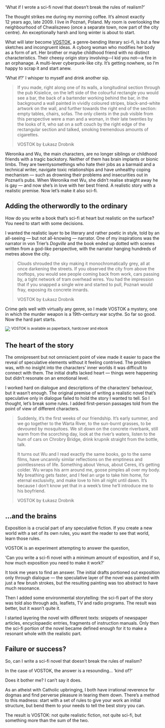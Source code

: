 ‘What if I wrote a sci-fi novel that doesn’t break the rules of realism?’

The thought strikes me during my morning coffee. It’s almost exactly 12&nbsp;years ago, late 2009. I live in Poznań, Poland. My room is overlooking the neighbourhood of Chwaliszewo (once a separate town, now part of the city centre). An exceptionally harsh and long winter is about to start.

What will later become [VOSTOK](https://www.vraeydamedia.ca/shop/x55ht1b0h70i3bwv9qismih2f6b5nk), a genre-bending literary sci-fi, is but a few sketches and incongruent ideas. A cyborg woman who modifies her body as a form of art. Her brother or maybe childhood friend with no distinct characteristics. Their cheesy origin story involving—I kid you not—a fire in an orphanage. A multi-lever cyberpunk-like city. It’s getting nowhere, so I’m happy to scrap it and start anew.

‘What if?’ I whisper to myself and drink another sip.

> If you made, right along one of its walls, a longitudinal section through the pub Kisielice, on the left side of the colourful rectangle you would see a bar, the back of a bartender working behind the bar, in the background a wall painted in vividly coloured stripes, black-and-white artwork on the wall, and further towards the right end of the section: empty tables, chairs, sofas. The only clients in the pub visible from this perspective were a man and a woman, in their late twenties by the looks of it, who sat on a soft couch by the right edge of the rectangular section and talked, smoking tremendous amounts of cigarettes.
>
> VOSTOK by Łukasz Drobnik

Weronika and Wu, the main characters, are no longer siblings or childhood friends with a tragic backstory. Neither of them has brain implants or bionic limbs. They are twentysomethings who hate their jobs as a barmaid and a technical writer, navigate toxic relationships and have unhealthy coping mechanism — such as drowning their problems and insecurities out in Poznań’s pubs. When Weronika met Wu, she didn’t realise straight away he is gay — and now she’s in love with her best friend. A realistic story with a realistic premise. Now let’s make it also sci-fi.

## Adding the otherwordly to the ordinary

How do you write a book that’s sci-fi at heart but realistic on the surface? You need to start with some decisions.

I wanted the realistic layer to be literary and rather poetic in style, told by an all-seeing — but not all-knowing — narrator. One of my inspirations was the narrator in von Trier’s *Dogville* and the book ended up dotted with scenes written from a god-like perspective, with the narrator hanging hundreds of metres above the city.

> Clouds shrouded the sky making it monochromatically grey, all at once darkening the streets. If you observed the city from above the rooftops, you would see people coming back from work, cars passing by, a tight network of tram overhead wires. You had the impression that if you snapped a single wire and started to pull, Poznań would fray, exposing its concrete innards.
>
> VOSTOK by Łukasz Drobnik

Crime gels well with virtually any genre, so I made VOSTOK a mystery, one in which the murder weapon is a 19th-century war scythe. So far so good. Now the hard part starts.

[<img src="https://drobnik.co/images/vostok-cover.jpg">](https://www.vraeydamedia.ca/shop/x55ht1b0h70i3bwv9qismih2f6b5nk)
<sup>VOSTOK is available as paperback, hardcover and ebook</sup>

## The heart of the story

The omnipresent but not omniscient point of view made it easier to pace the reveal of speculative elements without it feeling contrived. The problem was, with no insight into the characters’ inner worlds it was difficult to connect with them. The initial drafts lacked heart — things were happening but didn’t resonate on an emotional level.

I worked hard on dialogue and descriptions of the characters’ behaviour, but it wasn’t enough. The original premise of writing a realistic novel that’s speculative only in dialogue failed to hold the story I wanted to tell. So I thought, let’s break some rules. I added first-person passages told from the point of view of different characters.

> Suddenly, it’s the first weeks of our friendship. It’s early summer, and we go together to the Warta River, to the sun-burnt grasses, to be devoured by mosquitoes. We sit down on the concrete riverbank, still warm from the scorching day, look at the river’s waters, listen to the hum of cars on Chrobry Bridge, drink krupnik straight from the bottle, talk.
>
> It turns out Wu and I read exactly the same books, go to the same films, have uncannily similar reflections on the emptiness and pointlessness of life. Something about Venus, about Ceres, it’s getting colder. Wu wraps his arm around me, goose pimples all over my body. My breathing gets faster, and I feel an urge to take him home, for eternal exclusivity, and make love to him all night until dawn. It’s because I don’t know yet that in a week’s time he’ll introduce me to his boyfriend.
>
> VOSTOK by Łukasz Drobnik

## …and the brains

Exposition is a crucial part of any speculative fiction. If you create a new world with a set of its own rules, you want the reader to see that world, learn those rules.

VOSTOK is an experiment attempting to answer the question,

‘Can you write a sci-fi novel with a minimum amount of exposition, and if so, how much exposition you need to make it work?’

It took me years to find an answer. The initial drafts portioned out exposition only through dialogue — the speculative layer of the novel was painted with just a few brush strokes, but the resulting painting was too abstract to have much resonance.

Then I added some environmental storytelling: the sci-fi part of the story was told also through ads, leaflets, TV and radio programs. The result was better, but it wasn’t quite it.

I started layering the novel with different texts: snippets of newspaper articles, encyclopaedic entries, fragments of instruction manuals. Only then the sci-fi portion of the novel became defined enough for it to make a resonant whole with the realistic part.

## Failure or success?

So, can I write a sci-fi novel that doesn’t break the rules of realism?

In the case of VOSTOK, the answer is a resounding… ‘kind of?’

Does it bother me? I can’t say it does.

As an atheist with Catholic upbringing, I both have irrational reverence for dogmas and find perverse pleasure in tearing them down. There’s a method to this madness: start with a set of rules to give your work an initial structure, but bend them to your needs to tell the best story you can.  

The result is VOSTOK: not quite realistic fiction, not quite sci-fi, but something more than the sum of the two.

